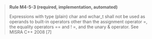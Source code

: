 > **Rule M4-5-3 (required, implementation, automated)**
>
> Expressions with type (plain) char and wchar_t shall not be used as
> operands to built-in operators other than the assignment operator =,
> the equality operators == and ! =, and the unary & operator.
> See MISRA C++ 2008 [7]
